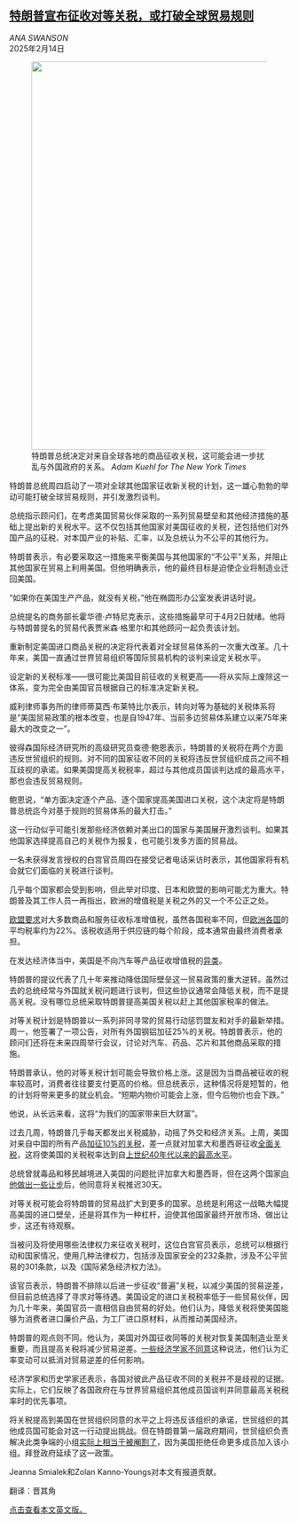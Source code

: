 <!--1739506021000-->
[特朗普宣布征收对等关税，或打破全球贸易规则](https://cn.nytimes.com/usa/20250214/trump-tariffs/)
------

<address>ANA SWANSON</address><time pudate="2025-02-14 11:48:31" datetime="2025-02-14 11:48:31">2025年2月14日</time><figure><img src="https://images.weserv.nl/?url=static01.nyt.com/images/2025/02/08/multimedia/00dc-trade-hfo-pwjl/00dc-trade-hfo-pwjl-master1050.jpg" width="1050" height="700"><figcaption>特朗普总统决定对来自全球各地的商品征收关税，这可能会进一步扰乱与外国政府的关系。 <cite>Adam Kuehl for The New York Times</cite></figcaption></figure><section><p>特朗普总统周四启动了一项对全球其他国家征收新关税的计划，这一雄心勃勃的举动可能打破全球贸易规则，并引发激烈谈判。</p><p>总统指示顾问们，在考虑美国贸易伙伴采取的一系列贸易壁垒和其他经济措施的基础上提出新的关税水平。这不仅包括其他国家对美国征收的关税，还包括他们对外国产品的征税、对本国产业的补贴、汇率，以及总统认为不公平的其他行为。</p><p>特朗普表示，有必要采取这一措施来平衡美国与其他国家的“不公平”关系，并阻止其他国家在贸易上利用美国。但他明确表示，他的最终目标是迫使企业将制造业迁回美国。</p><p>“如果你在美国生产产品，就没有关税，”他在椭圆形办公室发表讲话时说。</p><p>总统提名的商务部长霍华德·卢特尼克表示，这些措施最早可于4月2日就绪。他将与特朗普提名的贸易代表贾米森·格里尔和其他顾问一起负责该计划。</p><p>重新制定美国进口商品关税的决定将代表着对全球贸易体系的一次重大改革。几十年来，美国一直通过世界贸易组织等国际贸易机构的谈判来设定关税水平。</p><p>设定新的关税标准——很可能比美国目前征收的关税更高——将从实际上废除这一体系，变为完全由美国官员根据自己的标准决定新关税。</p><p>威利律师事务所的律师蒂莫西·布莱特比尔表示，转向对等为基础的关税体系将是“美国贸易政策的根本改变，也是自1947年、当前多边贸易体系建立以来75年来最大的改变之一”。</p><p>彼得森国际经济研究所的高级研究员查德·鲍恩表示，特朗普的关税将在两个方面违反世贸组织的规则。对不同的国家征收不同的关税将违反世贸组织成员之间不相互歧视的承诺。如果美国提高关税税率，超过与其他成员国谈判达成的最高水平，那也会违反贸易规则。</p><p>鲍恩说，“单方面决定逐个产品、逐个国家提高美国进口关税，这个决定将是特朗普总统迄今对基于规则的贸易体系的最大打击。”</p><p>这一行动似乎可能引发那些经济依赖对美出口的国家与美国展开激烈谈判。如果其他国家选择提高自己的关税作为报复，也可能引发多方面的贸易战。</p><p>一名未获得发言授权的白宫官员周四在接受记者电话采访时表示，其他国家将有机会就它们面临的关税进行谈判。</p><p>几乎每个国家都会受到影响，但此举对印度、日本和欧盟的影响可能尤为重大。特朗普及其工作人员一再指出，欧洲的增值税是关税之外的又一个不公正之处。</p><p><a rel="noopener noreferrer" target="_blank" href="https://taxation-customs.ec.europa.eu/taxation/vat_en#:~:text=Value%20Added%20Tax%20(VAT)%20is,resource%20for%20the%20EU%20budget.">欧盟要求</a>对大多数商品和服务征收标准增值税，虽然各国税率不同，但<a rel="noopener noreferrer" target="_blank" href="https://taxfoundation.org/data/all/eu/value-added-tax-2024-vat-rates-europe/" title="Link: https://taxfoundation.org/data/all/eu/value-added-tax-2024-vat-rates-europe/">欧洲各国</a>的平均税率约为22%。该税收适用于供应链的每个阶段，成本通常由最终消费者承担。</p><p>在发达经济体当中，美国是不向汽车等产品征收增值税的<a rel="noopener noreferrer" target="_blank" href="https://www.oecd.org/en/publications/consumption-tax-trends-2022_6525a942-en/full-report/component-8.html#chapter-d1e53447">异类</a>。</p><p>特朗普的提议代表了几十年来推动降低国际壁垒这一贸易政策的重大逆转。虽然过去的总统经常与外国就关税问题进行谈判，但这些协议通常会降低关税，而不是提高关税。没有哪位总统采取特朗普提高美国关税以赶上其他国家税率的做法。</p><p>对等关税计划是特朗普以一系列非同寻常的贸易行动惩罚盟友和对手的最新举措。周一，他签署了一项公告，对所有外国钢铝加征25%的关税。特朗普表示，他的顾问们还将在未来四周举行会议，讨论对汽车、药品、芯片和其他商品采取的措施。</p><p>特朗普承认，他的对等关税计划可能会导致价格上涨。这是因为当商品被征收的税率较高时，消费者往往要支付更高的价格。但总统表示，这种情况将是短暂的，他的计划将带来更多的就业机会。“短期内物价可能会上涨，但今后物价也会下跌。”</p><p>他说，从长远来看，这将“为我们的国家带来巨大财富”。</p><p>过去几周，特朗普几乎每天都发出关税威胁，动摇了外交和经济关系。上周，美国对来自中国的所有产品<a href="https://cn.nytimes.com/business/20250205/trump-tariffs-china/">加征10%的关税</a>，差一点就对加拿大和墨西哥征收<a href="https://www.nytimes.com/2025/02/01/us/politics/canada-mexico-china-trump-tariffs.html" title="Link: https://www.nytimes.com/2025/02/01/us/politics/canada-mexico-china-trump-tariffs.html">全面关税</a>，这将使美国的关税税率达到自<a rel="noopener noreferrer" target="_blank" href="https://www.piie.com/blogs/realtime-economics/2025/historic-significance-trumps-tariff-actions" title="Link: https://www.piie.com/blogs/realtime-economics/2025/historic-significance-trumps-tariff-actions">上世纪40年代以来的最高水平</a>。</p><p>总统曾就毒品和移民越境进入美国的问题批评加拿大和墨西哥，但在这两个国家<a href="https://www.nytimes.com/2025/02/04/world/canada/mexico-canada-trump-tariff-deals.html" title="Link: https://www.nytimes.com/2025/02/04/world/canada/mexico-canada-trump-tariff-deals.html">向他做出一些让步</a>后，他同意将关税推迟30天。</p><p>对等关税可能会将特朗普的贸易战扩大到更多的国家。总统是利用这一战略大幅提高美国的进口壁垒，还是将其作为一种杠杆，迫使其他国家最终开放市场、做出让步，这还有待观察。</p><p>当被问及将使用哪些法律权力来征收关税时，这位白宫官员表示，总统可以根据行动和国家情况，使用几种法律权力，包括涉及国家安全的232条款，涉及不公平贸易的301条款，以及《国际紧急经济权力法》。</p><p>该官员表示，特朗普不排除以后进一步征收“普遍”关税，以减少美国的贸易逆差，但目前总统选择了寻求对等待遇。美国设定的进口关税税率低于一些贸易伙伴，因为几十年来，美国官员一直相信自由贸易的好处。他们认为，降低关税将使美国能够为消费者进口廉价产品，为工厂进口原材料，从而推动美国经济。</p><p>特朗普的观点则不同。他认为，美国对外国征收同等的关税对恢复美国制造业至关重要，而且提高关税将减少贸易逆差。<a href="https://www.nytimes.com/2025/02/05/us/politics/trump-us-trade-deficit.html" title="Link: https://www.nytimes.com/2025/02/05/us/politics/trump-us-trade-deficit.html">一些经济学家不同意</a>这种说法，他们认为汇率变动可以抵消对贸易逆差的任何影响。</p><p>经济学家和历史学家还表示，各国对彼此产品征收不同的关税并不是歧视的证据。实际上，它们反映了各国政府在与世界贸易组织其他成员国谈判并同意最高关税税率时的优先事项。</p><p>将关税提高到美国在世贸组织同意的水平之上将违反该组织的承诺，世贸组织的其他成员国可能会对这一行动提出挑战。但在特朗普第一届政府期间，世贸组织负责解决此类争端的小组<a href="https://www.nytimes.com/2019/12/08/business/trump-trade-war-wto.html" title="Link: https://www.nytimes.com/2019/12/08/business/trump-trade-war-wto.html">实际上相当于被阉割了</a>，因为美国拒绝任命更多成员加入该小组。拜登政府延续了这一政策。</p></section><footer><p>Jeanna Smialek和Zolan Kanno-Youngs对本文有报道贡献。</p><p>翻译：晋其角</p><p><a rel="nofollow" target="_blank" href="https://www.nytimes.com/2025/02/13/us/politics/trump-tariffs.html">点击查看本文英文版。</a></p></footer>

